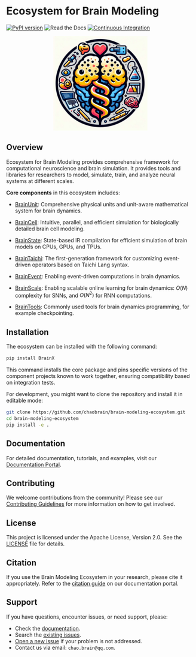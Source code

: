 # Ecosystem for Brain Modeling 

[![PyPI version](https://img.shields.io/pypi/v/brainx)](https://pypi.org/project/brainx/)
![Read the Docs](https://img.shields.io/readthedocs/brainmodeling)
[![Continuous Integration](https://github.com/chaobrain/brain-modeling-ecosystem/actions/workflows/CI.yml/badge.svg)](https://github.com/chaobrain/brain-modeling-ecosystem/actions/workflows/CI.yml)


<p align="center">
  	<img alt="Header image of Brain Modeling Ecosystem." src="https://raw.githubusercontent.com/chaobrain/brain-modeling-ecosystem/main/docs/_static/bdp-ecosystem.png" width=50%>
</p> 


## Overview

Ecosystem for Brain Modeling provides comprehensive framework for computational neuroscience and brain simulation. 
It provides tools and libraries for researchers to model, simulate, train, and analyze neural systems at different scales.

**Core components** in this ecosystem includes:

- [BrainUnit](https://github.com/chaobrain/brainunit): Comprehensive physical units and unit-aware mathematical system for brain dynamics.

- [BrainCell](https://github.com/chaobrain/braincell): Intuitive, parallel, and efficient simulation for biologically detailed brain cell modeling. 

- [BrainState](https://github.com/chaobrain/brainstate): State-based IR compilation for efficient simulation of brain models on CPUs, GPUs, and TPUs.

- [BrainTaichi](https://github.com/chaobrain/braintaichi): The first-generation framework for customizing event-driven operators based on Taichi Lang syntax.

- [BrainEvent](https://github.com/chaobrain/brainevent): Enabling event-driven computations in brain dynamics. 

- [BrainScale](https://github.com/chaobrain/brainscale): Enabling scalable online learning for brain dynamics: $O(N)$ complexity for SNNs, and $O(N^2)$ for RNN computations.

- [BrainTools](https://github.com/chaobrain/braintools): Commonly used tools for brain dynamics programming, for example checkpointing. 


## Installation

The ecosystem can be installed with the following command:

```bash
pip install BrainX
```

This command installs the core package and pins specific versions of the component projects known to work together, ensuring compatibility based on integration tests.

For development, you might want to clone the repository and install it in editable mode:
```bash
git clone https://github.com/chaobrain/brain-modeling-ecosystem.git
cd brain-modeling-ecosystem
pip install -e .
```


## Documentation

For detailed documentation, tutorials, and examples, visit our [Documentation Portal](https://brainmodeling.readthedocs.io).


## Contributing

We welcome contributions from the community! Please see our [Contributing Guidelines](CONTRIBUTING.md) for more information on how to get involved.


## License

This project is licensed under the Apache License, Version 2.0. See the [LICENSE](LICENSE) file for details.


## Citation

If you use the Brain Modeling Ecosystem in your research, please cite it appropriately. Refer to the [citation guide](https://brainmodeling.readthedocs.io/citation.html) on our documentation portal.


## Support

If you have questions, encounter issues, or need support, please:
*   Check the [documentation](https://brainmodeling.readthedocs.io).
*   Search the [existing issues](https://github.com/chaobrain/brain-modeling-ecosystem/issues).
*   [Open a new issue](https://github.com/chaobrain/brain-modeling-ecosystem/issues/new/choose) if your problem is not addressed.
*   Contact us via email: `chao.brain@qq.com`.



